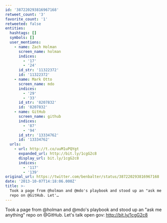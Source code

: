 ```yaml
---
id: '387220293816967168'
retweet_count: '3'
favorite_count: '1'
retweeted: false
entities:
  hashtags: []
  symbols: []
  user_mentions:
    - name: Zach Holman
      screen_name: holman
      indices:
        - '17'
        - '24'
      id_str: '11322372'
      id: '11322372'
    - name: Mark Otto
      screen_name: mdo
      indices:
        - '29'
        - '33'
      id_str: '8207832'
      id: '8207832'
    - name: GitHub
      screen_name: github
      indices:
        - '87'
        - '94'
      id_str: '13334762'
      id: '13334762'
  urls:
    - url: http://t.co/uuM1uPQYgt
      expanded_url: http://bit.ly/1cgG2c8
      display_url: bit.ly/1cgG2c8
      indices:
        - '117'
        - '139'
original_url: https://twitter.com/benbalter/status/387220293816967168
date: '2013-10-07T14:18:06.000Z'
title: >-
  Took a page from @holman and @mdo's playbook and stood up an "ask me anything"
  repo on @GitHub. Let'…
---
```


Took a page from @holman and @mdo's playbook and stood up an "ask me anything" repo on @GitHub. Let's talk open gov: http://bit.ly/1cgG2c8